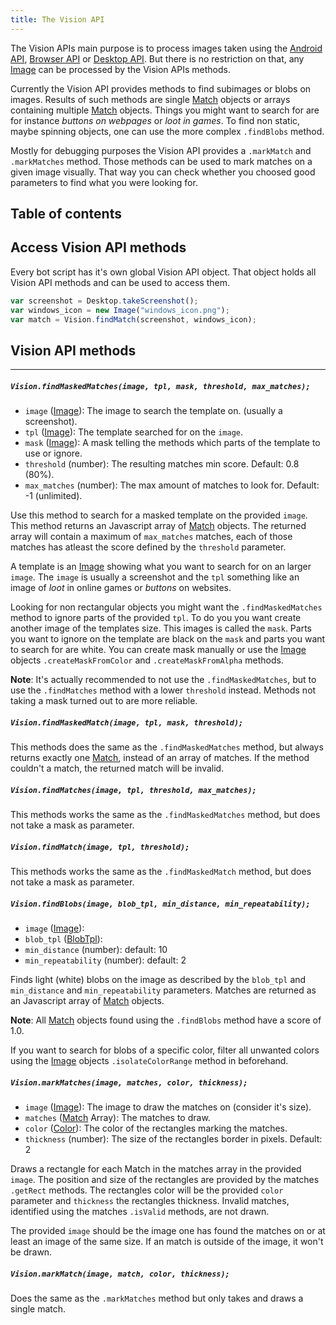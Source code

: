 ```yaml
---
title: The Vision API
---
```


The Vision APIs main purpose is to process images taken using the [Android API](../android-api), [Browser API](../browser-api) or [Desktop API](../desktop-api). But there is no restriction on that, any [Image](../image) can be processed by the Vision APIs methods.

Currently the Vision API provides methods to find subimages or blobs on images. Results of such methods are single [Match](../match) objects or arrays containing multiple [Match](../match) objects. Things you might want to search for are for instance _buttons on webpages_ or _loot in games_. To find non static, maybe spinning objects, one can use the more complex `.findBlobs` method.

Mostly for debugging purposes the Vision API provides a `.markMatch` and `.markMatches` method. Those methods can be used to mark matches on a given image visually. That way you can check whether you choosed good parameters to find what you were looking for.


## Table of contents

## Access Vision API methods

Every bot script has it's own global Vision API object. That object holds all Vision API methods and can be used to access them.

```javascript
var screenshot = Desktop.takeScreenshot();
var windows_icon = new Image("windows_icon.png");
var match = Vision.findMatch(screenshot, windows_icon);
```


## Vision API methods
------


##### `Vision.findMaskedMatches(image, tpl, mask, threshold, max_matches);`

- `image` ([Image](../image)): The image to search the template on. (usually a screenshot).
- `tpl` ([Image](../image)): The template searched for on the `image`.
- `mask` ([Image](../image)): A mask telling the methods which parts of the template to use or ignore.
- `threshold` (number): The resulting matches min score. Default: 0.8 (80%).
- `max_matches` (number): The max amount of matches to look for. Default: -1 (unlimited).

Use this method to search for a masked template on the provided `image`. This method returns an Javascript array of [Match](../match) objects. The returned array will contain a maximum of `max_matches` matches, each of those matches has atleast the score defined by the `threshold` parameter.

A template is an [Image](../image) showing what you want to search for on an larger `image`. The `image` is usually a screenshot and the `tpl` something like an image of _loot_ in online games or _buttons_ on websites.

Looking for non rectangular objects you might want the `.findMaskedMatches` method to ignore parts of the provided `tpl`. To do you you want create another image of the templates size. This images is called the `mask`. Parts you want to ignore on the template are black on the `mask` and parts you want to search for are white.
You can create mask manually or use the [Image](../image) objects `.createMaskFromColor` and `.createMaskFromAlpha` methods.

**Note**: It's actually recommended to not use the `.findMaskedMatches`, but to use the `.findMatches` method with a lower `threshold` instead. Methods not taking a mask turned out to are more reliable.


##### `Vision.findMaskedMatch(image, tpl, mask, threshold);`

This methods does the same as the `.findMaskedMatches` method, but always returns exactly one [Match](../match), instead of an array of matches.
If the method couldn't a match, the returned match will be invalid.


##### `Vision.findMatches(image, tpl, threshold, max_matches);`

This methods works the same as the `.findMaskedMatches` method, but does not take a mask as parameter.


##### `Vision.findMatch(image, tpl, threshold);`

This methods works the same as the `.findMaskedMatch` method, but does not take a mask as parameter.


##### `Vision.findBlobs(image, blob_tpl, min_distance, min_repeatability);`

- `image` ([Image](../image)):
- `blob_tpl` ([BlobTpl](../blobtpl)):
- `min_distance` (number): default: 10
- `min_repeatability` (number): default: 2

Finds light (white) blobs on the image as described by the `blob_tpl` and `min_distance` and `min_repeatability` parameters. Matches are returned as an Javascript array of [Match](../match) objects.

**Note**: All [Match](../match) objects found using the `.findBlobs` method have a score of 1.0.

If you want to search for blobs of a specific color, filter all unwanted colors using the [Image](../image) objects `.isolateColorRange` method in beforehand.


##### `Vision.markMatches(image, matches, color, thickness);`

- `image` ([Image](../image)): The image to draw the matches on (consider it's size).
- `matches` ([Match](../match) Array): The matches to draw.
- `color` ([Color](../color)): The color of the rectangles marking the matches.
- `thickness` (number): The size of the rectangles border in pixels. Default: 2

Draws a rectangle for each Match in the matches array in the provided `image`. The position and size of the rectangles are provided by the matches `.getRect` methods. The rectangles color will be the provided `color` parameter and `thickness` the rectangles thickness. Invalid matches, identified using the matches `.isValid` methods, are not drawn.

The provided `image` should be the image one has found the matches on or at least an image of the same size. If an match is outside of the image, it won't be drawn.


##### `Vision.markMatch(image, match, color, thickness);`

Does the same as the `.markMatches` method but only takes and draws a single match.